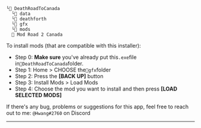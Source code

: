 ```
└📁 DeathRoadToCanada
  └📁 data
  └📁 deathforth
  └📁 gfx
  └📁 mods
  🐴 Mod Road 2 Canada
```
To install mods (that are compatible with this installer):
- Step 0: **Make sure** you've already put this`.exe`file  
in`📁DeathRoadToCanada`folder.
- Step 1: Home > CHOOSE the`📁gfx`folder
- Step 2: Press the **\[BACK UP\]** button
- Step 3: Install Mods > Load Mods
- Step 4: Choose the mod you want to install and then press **\[LOAD SELECTED MODS\]**


If there's any bug, problems or suggestions for this app, feel free to reach out to me: `@Hwang#2760` on Discord

---